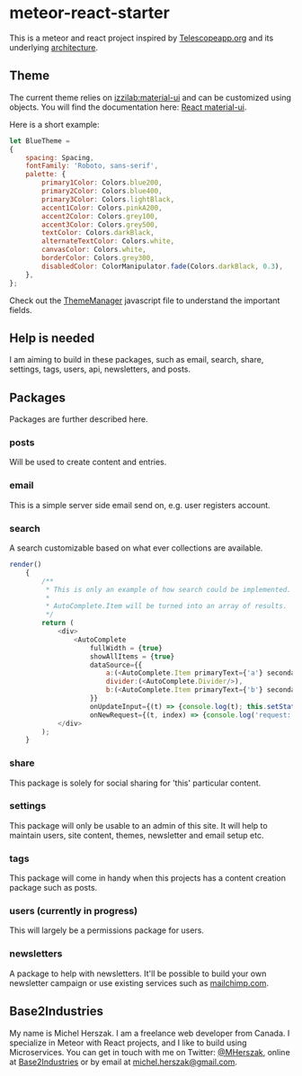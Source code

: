 # meteor-react-starter
This is a meteor and react project inspired by [Telescopeapp.org] and its underlying [architecture].
## Theme
The current theme relies on [izzilab:material-ui] and can be customized using objects. You will find the documentation here: [React material-ui].

Here is a short example:

```javascript
let BlueTheme =
{
    spacing: Spacing,
    fontFamily: 'Roboto, sans-serif',
    palette: {
        primary1Color: Colors.blue200,
        primary2Color: Colors.blue400,
        primary3Color: Colors.lightBlack,
        accent1Color: Colors.pinkA200,
        accent2Color: Colors.grey100,
        accent3Color: Colors.grey500,
        textColor: Colors.darkBlack,
        alternateTextColor: Colors.white,
        canvasColor: Colors.white,
        borderColor: Colors.grey300,
        disabledColor: ColorManipulator.fade(Colors.darkBlack, 0.3),
    },
};
```
Check out the [ThemeManager] javascript file to understand the important fields.

## Help is needed
I am aiming to build in these packages, such as email, search, share, settings, tags, users, api, newsletters, and posts.
## Packages
Packages are further described here.
### posts
Will be used to create content and entries.
### email
This is a simple server side email send on, e.g. user registers account.
### search
A search customizable based on what ever collections are available.

```javascript
render()
    {
        /**
         * This is only an example of how search could be implemented.
         *
         * AutoComplete.Item will be turned into an array of results.
         */
        return (
            <div>
                <AutoComplete
                    fullWidth = {true}
                    showAllItems = {true}
                    dataSource={{
                        a:(<AutoComplete.Item primaryText={'a'} secondaryText="&#9786;" />),
                        divider:(<AutoComplete.Divider/>),
                        b:(<AutoComplete.Item primaryText={'b'} secondaryText="&#9885;" />),
                    }}
                    onUpdateInput={(t) => {console.log(t); this.setState({input1: [t, t+t, t+t+t]});}}
                    onNewRequest={(t, index) => {console.log('request:'+index);}} />
            </div>
        );
    }
```

### share
This package is solely for social sharing for 'this' particular content.
### settings
This package will only be usable to an admin of this site. It will help to maintain users, site content, themes, newsletter and email setup etc.
### tags
This package will come in handy when this projects has a content creation package such as posts.
### users (currently in progress)
This will largely be a permissions package for users.
### newsletters
A package to help with newsletters. It'll be possible to build your own newsletter campaign or use existing services such as [mailchimp.com].
## Base2Industries
My name is Michel Herszak. I am a freelance web developer from Canada. I specialize in Meteor with React projects, and I like to build using Microservices. You can get in touch with me on Twitter: [@MHerszak], online at [Base2Industries] or by email at michel.herszak@gmail.com.

[Base2Industries]: <http://Base2Industries.com>
[@MHerszak]: <http://twitter.com/MHerszak>
[architecture]: <https://telescope.readme.io/docs/architecture>
[Telescopeapp.org]: <http://www.telescopeapp.org/>
[izzilab:material-ui]: <https://atmospherejs.com/izzilab/material-ui>
[React material-ui]: <http://www.material-ui.com/#/>
[mailchimp.com]: <http://mailchimp.com/>
[ThemeManager]: <https://github.com/callemall/material-ui/blob/master/src/styles/theme-manager.js>